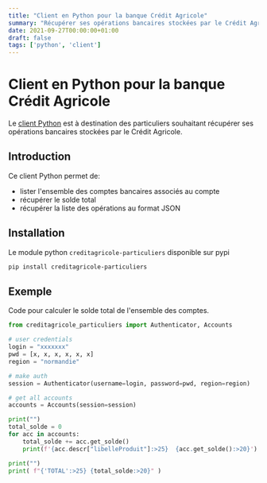 ```yaml
---
title: "Client en Python pour la banque Crédit Agricole"
summary: "Récupérer ses opérations bancaires stockées par le Crédit Agricole."
date: 2021-09-27T00:00:00+01:00
draft: false
tags: ['python', 'client']
---
```


# Client en Python pour la banque Crédit Agricole

Le [client Python](https://github.com/dmachard/creditagricole-particuliers) est à destination des particuliers souhaitant récupérer ses opérations bancaires stockées par le Crédit Agricole.

## Introduction

Ce client Python permet de:
- lister l'ensemble des comptes bancaires associés au compte
- récupérer le solde total
- récupérer la liste des opérations au format JSON

## Installation

Le module python `creditagricole-particuliers` disponible sur pypi


```bash
pip install creditagricole-particuliers
```

## Exemple

Code pour calculer le solde total de l'ensemble des comptes.

```python
from creditagricole_particuliers import Authenticator, Accounts

# user credentials
login = "xxxxxxx"
pwd = [x, x, x, x, x, x]
region = "normandie"

# make auth
session = Authenticator(username=login, password=pwd, region=region)

# get all accounts
accounts = Accounts(session=session)

print("")
total_solde = 0
for acc in accounts:
    total_solde += acc.get_solde()
    print(f'{acc.descr["libelleProduit"]:>25}  {acc.get_solde():>20}')

print("")
print( f"{'TOTAL':>25} {total_solde:>20}" )
```
